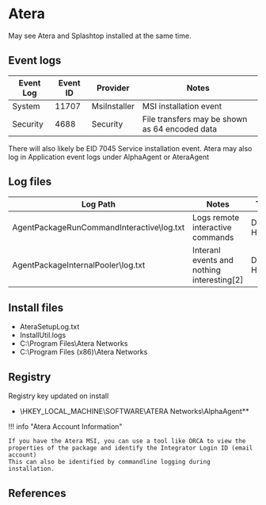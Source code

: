 # Atera 

May see Atera and Splashtop installed at the same time.

## Event logs

|Event Log | Event ID | Provider | Notes
|-|-|-|-
|System|11707|MsiInstaller|MSI installation event|
|Security|4688|Security|File transfers may be shown as 64 encoded data

There will also likely be EID 7045 Service installation event.
Atera may also log in Application event logs under AlphaAgent or AteraAgent

## Log files

|Log Path|Notes|Timestamp
|-|-|-|
|AgentPackageRunCommandInteractive\log.txt|Logs remote interactive commands|DD/MM/YYYY HH:MM:SS
|AgentPackageInternalPooler\log.txt|Interanl events and nothing interesting[2]|DD/MM/YYYY HH:MM:SS

## Install files

* AteraSetupLog.txt
* InstallUtil.logs
* C:\Program Files\Atera Networks 
* C:\Program Files (x86)\Atera Networks

## Registry

Registry key updated on install

* \HKEY_LOCAL_MACHINE\SOFTWARE\ATERA Networks\AlphaAgent\**

!!! info "Atera Account Information"

    If you have the Atera MSI, you can use a tool like ORCA to view the properties of the package and identify the Integrator Login ID (email account)
    This can also be identified by commandline logging during installation. 


## References
[^1]: [Windows.Registry.AteraNetworks](https://docs.velociraptor.app/exchange/artifacts/pages/ateranetworks/)
[^2]: [LEGITIMATE RATS: A COMPREHENSIVE FORENSIC ANALYSIS OF THE USUAL SUSPECTS](https://www.synacktiv.com/en/publications/legitimate-rats-a-comprehensive-forensic-analysis-of-the-usual-suspects.html)
[^3]: [Analysis on legit tools abused in human operated ransomware](https://jsac.jpcert.or.jp/archive/2023/pdf/JSAC2023_1_1_yamashige-nakatani-tanaka_en.pdf)
